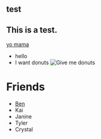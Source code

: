 ## test
This is a test.
---
[yo mama](https://0x00sec.org/)

- hello
- I want donuts
![Give me donuts](https://i1.wp.com/handluggageonly.co.uk/wp-content/uploads/2018/04/Hand-Luggage-Only-10-7.jpg?fit=1600%2C2400&ssl=1)

# Friends
- [Ben](https://twitter.com/pry0cc)
- Kai
- Janine
- Tyler
- Crystal
